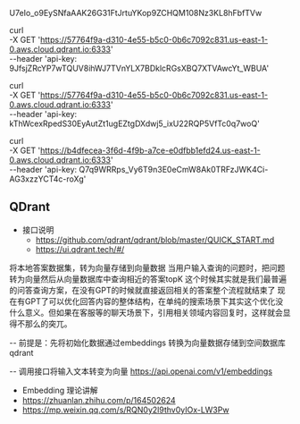 U7eIo_o9EySNfaAAK26G31FtJrtuYKop9ZCHQM108Nz3KL8hFbfTVw


curl \
    -X GET 'https://57764f9a-d310-4e55-b5c0-0b6c7092c831.us-east-1-0.aws.cloud.qdrant.io:6333' \
    --header 'api-key: 9JfsjZRcYP7wTQUV8ihWJ7TVnYLX7BDklcRGsXBQ7XTVAwcYt_WBUA'


curl \
    -X GET 'https://57764f9a-d310-4e55-b5c0-0b6c7092c831.us-east-1-0.aws.cloud.qdrant.io:6333' \
    --header 'api-key: kThWcexRpedS30EyAutZt1ugEZtgDXdwj5_ixU22RQP5VfTc0q7woQ'



curl \
    -X GET 'https://b4dfecea-3f6d-4f9b-a7ce-e0dfbb1efd24.us-east-1-0.aws.cloud.qdrant.io:6333' \
    --header 'api-key: Q7q9WRRps_Vy6T9n3E0eCmW8Ak0TRFzJWK4Ci-AG3xzzYCT4c-roXg'

## QDrant
- 接口说明
  - https://github.com/qdrant/qdrant/blob/master/QUICK_START.md    
  - https://ui.qdrant.tech/#/


将本地答案数据集，转为向量存储到向量数据
当用户输入查询的问题时，把问题转为向量然后从向量数据库中查询相近的答案topK 这个时候其实就是我们最普遍的问答查询方案，在没有GPT的时候就直接返回相关的答案整个流程就结束了
现在有GPT了可以优化回答内容的整体结构，在单纯的搜索场景下其实这个优化没什么意义。但如果在客服等的聊天场景下，引用相关领域内容回复时，这样就会显得不那么的突兀。




-- 前提是：先将初始化数据通过embeddings 转换为向量数据存储到空间数据库 qdrant

-- 调用接口将输入文本转变为向量 https://api.openai.com/v1/embeddings


- Embedding 理论讲解
- https://zhuanlan.zhihu.com/p/164502624
- https://mp.weixin.qq.com/s/RQN0y2l9thv0yIOx-LW3Pw